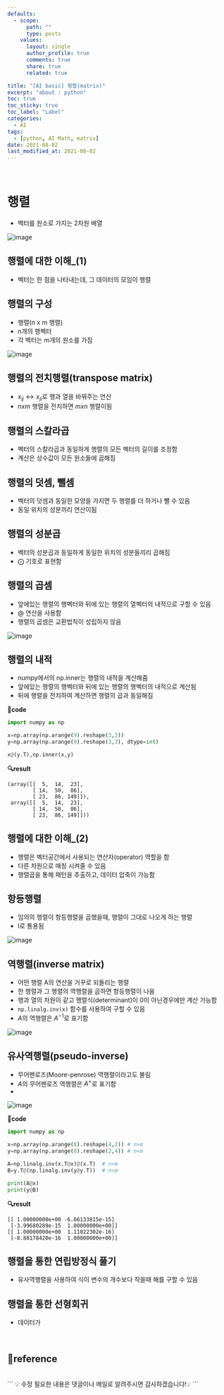 ```yaml
---
defaults:
  - scope:
      path: ""
      type: posts
    values:
      layout: single
      author_profile: true
      comments: true
      share: true
      related: true

title: "[AI basic] 행렬(matrix)"
excerpt: "about : python"
toc: true
toc_sticky: true
toc_label: "Label"
categories:
  - AI
tags:
  - [python, AI Math, matrix]
date: 2021-08-02
last_modified_at: 2021-08-02
---
```

<br>

# 행렬

- 벡터를 원소로 가지는 2차원 배열

![image](https://user-images.githubusercontent.com/77658029/127812785-c6baec0f-8c23-46a3-ab69-c7e9ddbad21b.png)

## 행렬에 대한 이해_(1)

- 벡터는 한 점을 나타내는데, 그 데이터의 모임이 행렬


## 행렬의 구성

- 행렬(n x m 행렬)
- n개의 행벡터
- 각 벡터는 m개의 원소를 가짐

![image](https://user-images.githubusercontent.com/77658029/127812825-8fd0eb7d-83aa-48c3-a6d0-78bd8c6746ea.png)

## 행렬의 전치행렬(transpose matrix)

- $x_{ij} ↔ x_{ji}$로 행과 열을 바꿔주는 연산
- $n x m$ 행렬을 전치하면 $m x n$ 행렬이됨

## 행렬의 스칼라곱

- 벡터의 스칼라곱과 동일하게 행렬의 모든 벡터의 길이를 조정함
- 계산은 상수값이 모든 원소들에 곱해짐

## 행렬의 덧셈, 뺄셈

- 벡터의 덧셈과 동일한 모양을 가지면 두 행렬를 더 하거나 뺄 수 있음
- 동일 위치의 성분끼리 연산이됨

## 행렬의 성분곱

- 벡터의 성분곱과 동일하게 동일한 위치의 성분들끼리 곱해짐
- ⨀ 기호로 표현함

## 행렬의 곱셈

- 앞에있는 행렬의 행벡터와 뒤에 있는 행렬의 열벡터의 내적으로 구할 수 있음
- @ 연산을 사용함
- 행렬의 곱셈은 교환법칙이 성립하지 않음


![image](https://user-images.githubusercontent.com/77658029/127814292-d75b9a40-7c84-4464-b096-524633edb7bd.png)


## 행렬의 내적

- numpy에서의 np.inner는 행렬의 내적을 계산해줌
- 앞에있는 행렬의 행벡터와 뒤에 있는 행렬의 행벡터의 내적으로 계산됨
- 뒤에 행렬을 전치하여 계산하면 행렬의 곱과 동일해짐

**📰code**
```python
import numpy as np

x=np.array(np.arange(9).reshape(3,3))
y=np.array(np.arange(9).reshape(3,3), dtype=int)

x@(y.T),np.inner(x,y)
```
**🔍result**
```
(array([[  5,  14,  23],
        [ 14,  50,  86],
        [ 23,  86, 149]]),
 array([[  5,  14,  23],
        [ 14,  50,  86],
        [ 23,  86, 149]]))
```

## 행렬에 대한 이해_(2)

- 행렬은 벡터공간에서 사용되는 연산자(operator) 역할을 함
- 다른 차원으로 매칭 시켜줄 수 있음
- 행렬곱을 통해 패턴을 추출하고, 데이터 압축이 가능함

## 항등행렬

- 임의의 행렬이 항등행렬을 곱했을때, 행렬이 그대로 나오게 하는 행렬
- I로 통용됨

![image](https://user-images.githubusercontent.com/77658029/127817286-c5ee4394-2430-4643-ac96-bf5553f1a9d0.png)

## 역행렬(inverse matrix)

- 어떤 행렬 A의 연산을 거꾸로 되돌리는 행렬
- 한 행렬과 그 행렬의 역행렬을 곱하면 항등행렬이 나옴
- 행과 열의 차원이 같고 행렬식(determinant)이 0이 아닌경우에만 계산 가능함
- `np.linalg.inv(x)` 함수를 사용하여 구할 수 있음
- $A$의 역행렬은 $A^{-1}$로 표기함

![image](https://user-images.githubusercontent.com/77658029/127816923-2d3c74c3-078a-4882-a59b-c4fbaf808b4f.png)

## 유사역행렬(pseudo-inverse)

- 무어펜로즈(Moore-penrose) 역행렬이라고도 불림
- $A$의 무어펜로즈 역행렬은 $A^{+}$로 표기함
- 

![image](https://user-images.githubusercontent.com/77658029/127817388-2c3dbc56-e7e5-47ab-964f-a47b17f28dcd.png)

**📰code**
```python
import numpy as np

x=np.array(np.arange(8).reshape(4,2)) # n>m
y=np.array(np.arange(8).reshape(2,4)) # n<m

A=np.linalg.inv(x.T@x)@(x.T)  # n>m
B=y.T@(np.linalg.inv(y@y.T))  # n<m

print(A@x)
print(y@B)
```
**🔍result**
```
[[ 1.00000000e+00 -6.66133815e-15]
 [-3.99680289e-15  1.00000000e+00]]
[[ 1.00000000e+00  1.11022302e-16]
 [-8.88178420e-16  1.00000000e+00]]
```

## 행렬을 통한 연립방정식 풀기 

- 유사역행렬을 사용하여 식이 변수의 개수보다 작을때 해를 구할 수 있음 


## 행렬을 통한 선형회귀

- 데이터가 


<br>

**📌reference**
- 

<br>
```
💡 수정 필요한 내용은 댓글이나 메일로 알려주시면 감사하겠습니다!💡 
```

